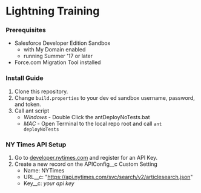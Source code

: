 # Lightning Training
### Prerequisites
 * Salesforce Developer Edition Sandbox
	* with My Domain enabled
	* running Summer '17 or later
 * Force.com Migration Tool installed

### Install Guide
 1. Clone this repository.
 2. Change `build.properties` to your dev ed sandbox username, password, and token.
 3. Call ant script
	* _Windows_ - Double Click the antDeployNoTests.bat
	* _MAC_ - Open Terminal to the local repo root and call `ant deployNoTests`

### NY Times API Setup
 1. Go to [developer.nytimes.com](https://developer.nytimes.com/) and register for an API Key.
 2. Create a new record on the APIConfig__c Custom Setting
	* Name: NYTimes
	* URL__c: "https://api.nytimes.com/svc/search/v2/articlesearch.json"
	* Key__c: _your api key_
